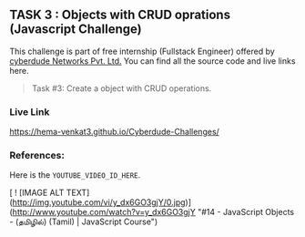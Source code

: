 ## TASK 3 : Objects with CRUD oprations (Javascript Challenge)

This challenge is part of free internship (Fullstack Engineer) offered by [cyberdude Networks Pvt. Ltd.](https://cyberdudenetworks.com) You can find all the source code and live links here.

> Task #3: Create a object with CRUD operations.

### Live Link

https://hema-venkat3.github.io/Cyberdude-Challenges/

### References:

Here is the `YOUTUBE_VIDEO_ID_HERE`.

[ ! [IMAGE ALT TEXT]<br>
(http://img.youtube.com/vi/y_dx6GO3gjY/0.jpg)]<br>
(http://www.youtube.com/watch?v=y_dx6GO3gjY "#14 - JavaScript Objects - (தமிழில்) (Tamil) | JavaScript Course")
